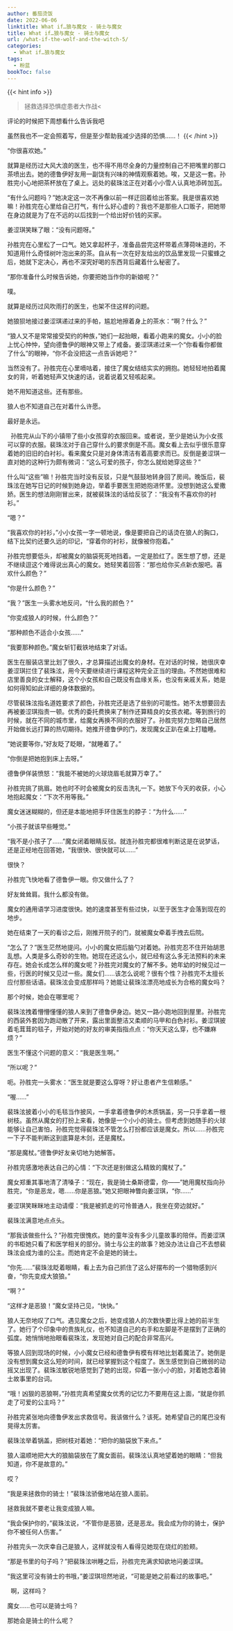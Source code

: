 ```yaml
---
author: 番茄烫饭
date: 2022-06-06
linktitle: What if…狼与魔女 - 骑士与魔女
title: What if…狼与魔女 - 骑士与魔女
url: /what-if-the-wolf-and-the-witch-5/
categories:
  - What if…狼与魔女
tags:
  - 粉蓝
bookToc: false
---
```


{{< hint info >}}
>拯救选择恐惧症患者大作战<

评论的时候把下周想看什么告诉我吧

虽然我也不一定会照着写，但是至少帮助我减少选择的恐惧……！
{{< /hint >}}

<!--more-->




“你很喜欢她。”

就算是经历过大风大浪的医生，也不得不用尽全身的力量控制自己不把嘴里的那口茶喷出去。她的德鲁伊好友用一副饶有兴味的神情观察着她。唉，又是这一套。孙胜完小心地把茶杯放在了桌上。远处的裴珠泫正在对着小小雪人认真地添砖加瓦。

“有什么问题吗？”她决定这一次不再像以前一样迂回着给出答案。我是很喜欢她嘛！孙胜完在心里给自己打气，有什么好心虚的？我也不是那些人口贩子，把她带在身边就是为了在不远的以后找到一个给出好价钱的买家。

姜涩琪笑眯了眼：“没有问题呀。”

孙胜完在心里松了一口气。她又拿起杯子，准备品尝完这杯带着点薄荷味道的，不知道用什么奇怪树叶泡出来的茶。自从有一次在好友给出的饮品里发现一只蜜蜂之后，她就下定决心，再也不深究好喝的东西背后藏着什么秘密了。

“那你准备什么时候告诉她，你要把她当作你的新娘呢？”

噗。

就算是经历过风吹雨打的医生，也架不住这样的问题。

她狼狈地接过姜涩琪递过来的手帕，尴尬地擦着身上的茶水：“啊？什么？”

“狼人又不是常常接受契约的种族，”她们一起抬眼，看着小跑来的魔女。小小的脸上忧心忡忡，望向德鲁伊的眼神又带上了戒备。姜涩琪递过来一个“你看看你都做了什么”的眼神，“你不会没把这一点告诉她吧？”

当然没有了。孙胜完在心里嘀咕着，接住了魔女结结实实的拥抱。她轻轻地拍着魔女的背，听着她轻声又快速的话，说着说着又轻咳起来。

她不用知道这些。还有那些。

狼人也不知道自己在对着什么许愿。

最好是永远。


 
孙胜完从山下的小镇带了些小女孩穿的衣服回来。或者说，至少是她认为小女孩可以穿的衣服。裴珠泫对于自己穿什么的要求倒是不高。魔女看上去似乎很乐意穿着她的旧旧的白衬衫。看来魔女只是对身体清洁有着高要求而已。反倒是姜涩琪一直对她的这种行为颇有微词：“这么可爱的孩子，你怎么就给她穿这些？”

什么叫“这些”嘛！孙胜完当时没有反驳，只是气鼓鼓地转身回了房间。晚饭后，裴珠泫在她写日记的时候到她身边，举着手要医生把她抱进怀里。没想到她这么爱撒娇。医生的想法刚刚冒出来，就被裴珠泫的话给反驳了：“我没有不喜欢你的衬衫。”

“嗯？”

“我喜欢你的衬衫，”小小女孩一字一顿地说，像是要把自己的话烫在狼人的胸口，结下比契约还要久远的印记，“穿着你的衬衫，就像被你抱着。”

孙胜完想要低头，却被魔女的脑袋死死地挡着。一定是脸红了。医生想了想，还是不继续逗这个难得说出真心的魔女。她轻笑着回答：“那也给你买点新衣服吧。喜欢什么颜色？”

“你是什么颜色？”

“我？”医生一头雾水地反问，“什么我的颜色？”

“你变成狼人的时候，什么颜色？”

“那种颜色不适合小女孩……”

“我要那种颜色。”魔女斩钉截铁地结束了对话。

医生在服装店里比划了很久，才总算描述出魔女的身材。在对话的时候，她很庆幸姜涩琪拦住了裴珠泫，用今天要继续进行课程这种完全正当的理由。不然她很难和店里善良的女士解释，这个小女孩和自己既没有血缘关系，也没有亲戚关系，她是如何得知如此详细的身体数据的。

尽管裴珠泫指名道姓要求了颜色，孙胜完还是选了些别的可能性。她不太想要回去再被姜涩琪指责一顿。优秀的委托费换来了制作还算精良的女孩衣裙。等到旅行的时候，就在不同的城市里，给魔女再换不同的衣服好了。孙胜完努力忽略自己居然开始做长远打算的热切期待。她推开德鲁伊的门，发现魔女正趴在桌上打瞌睡。

“她说要等你，”好友眨了眨眼，“就睡着了。”

“你倒是把她抱到床上去呀。”

德鲁伊佯装愤怒：“我能不被她的火球烧眉毛就算万幸了。”

孙胜完挑了挑眉。她也时不时会被魔女的反击洗礼一下。她放下今天的收获，小心地抱起魔女：“下次不用等我。”

魔女迷迷糊糊的，但还是本能地把手环住医生的脖子：“为什么……”

“小孩子就该早些睡觉。”

“我不是小孩子了……”魔女闭着眼睛反驳。就连孙胜完都很难判断这是在说梦话，还是正经地在回答她，“我很快、很快就可以……”

很快？

孙胜完飞快地看了德鲁伊一眼。你又做什么了？

好友耸耸肩。我什么都没有做。
 


魔女的通用语学习进度很快。她的速度甚至有些过快，以至于医生才会落到现在的地步。

她在结束了一天的看诊之后，刚推开院子的门，就被魔女牵着手拽去后院。

“怎么了？”医生茫然地提问。小小的魔女把后脑勺对着她。孙胜完忍不住开始胡思乱想。人类是多么奇妙的生物。她现在还这么小，就已经有这么多无法预料的未来存在。她会长成怎么样的魔女呢？孙胜完对魔女的了解不多。她年幼的时候见过一些，行医的时候又见过一些。魔女们……该怎么说呢？很有个性？孙胜完不太擅长应付那些话语。裴珠泫会变成那样吗？她能让裴珠泫漂亮地成长为合格的魔女吗？

那个时候，她会在哪里呢？

裴珠泫拽着懵懵懂懂的狼人来到了德鲁伊身边。她又一路小跑地回到屋里。孙胜完的西装外套因为跑动散了开来，露出里面整洁又柔顺的马甲和白色衬衫。姜涩琪披着毛茸茸的毯子，开始对她的好友的审美指指点点：“你天天这么穿，也不嫌麻烦？”

医生不懂这个问题的意义：“我是医生啊。”

“所以呢？”

呃。孙胜完一头雾水：“医生就是要这么穿呀？好让患者产生信赖感。”

“喔……”

裴珠泫披着小小的毛毯当作披风，一手拿着德鲁伊的木质锅盖，另一只手拿着一根树枝。虽然从魔女的打扮上来看，她像是一个小小的骑士。但考虑到她随手的火球能够让自己害怕，孙胜完觉得裴珠泫不管怎么打扮都应该是魔女。所以……孙胜完一下子不能判断这到底算是木剑，还是魔杖。

“那是魔杖。”德鲁伊好友亲切地为她解答。

孙胜完感激地表达自己的心情：“下次还是别做这么精致的魔杖了。”

魔女郑重其事地清了清嗓子：“现在，我是骑士桑斯德雷，你——”她用魔杖指向孙胜完，“你是恶龙，嗯……你是恶狼。”她又把眼神瞥向姜涩琪，“你……”

姜涩琪笑眯眯地主动请缨：“我是被抓走的可怜普通人，我坐在旁边就好。”

裴珠泫满意地点点头。

“那我该做些什么？”孙胜完很愧疚。她的童年没有多少儿童故事的陪伴。而姜涩琪的书柜她只看了和医学相关的部分。骑士与公主的故事？她没办法让自己不去想裴珠泫会成为谁的公主。而她肯定不会是她的骑士。

“你先……”裴珠泫眨着眼睛，看上去为自己抓住了这么好摆布的一个猎物感到兴奋，“你先变成大狼狼。”

“啊？”

“这样才是恶狼！”魔女坚持己见，“快快。”

狼人无奈地叹了口气。遇见魔女之后，她变成狼人的次数快要比得上她的前半生了。她行了个印象中的贵族礼仪，也不知道自己的右手和左脚是不是摆到了正确的弧度。她悄悄地抬眼看裴珠泫，发现她对自己的配合非常高兴。
 


等狼人回到现场的时候，小小魔女已经和德鲁伊有模有样地比划着魔法了。她倒是没有想到魔女这么短的时间，就已经掌握到这个程度了。医生感觉到自己微弱的动摇又出现了。裴珠泫敏锐地感觉到了她的出现，仰着一张小小的脸，对着她念着骑士故事里的台词。

“哦！凶狠的恶狼啊，”孙胜完真希望魔女优秀的记忆力不要用在这上面，“就是你抓走了可爱的公主吗？”

孙胜完紧张地向德鲁伊发出求救信号。我该做什么？该死。她希望自己的尾巴没有晃得太厉害。

裴珠泫举着锅盖，把树枝对着她：“把你的脑袋放下来点。”

狼人温顺地把大大的狼脑袋放在了魔女面前。裴珠泫认真地望着她的眼睛：“但我知道，你不是故意的。”

哎？

“我是来拯救你的骑士！”裴珠泫骄傲地站在狼人面前。

拯救我就不要老让我变成狼人嘛。

“我会保护你的，”裴珠泫说，“不管你是恶狼，还是恶龙。我会成为你的骑士，保护你不被任何人伤害。”

孙胜完头一次庆幸自己是狼人，这样就没有人看得见她现在烧红的脸颊。
 


“那是书里的句子吗？”把裴珠泫哄睡之后，孙胜完充满求知欲地问姜涩琪。

“我这里可没有骑士的书哦，”姜涩琪坦然地说，“可能是她之前看过的故事吧。”


 
啊，这样吗？

魔女……也可以是骑士吗？
 


那她会是骑士的什么呢？
